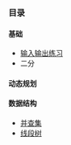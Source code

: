 ### 目录
#### 基础
* [输入输出练习](./基础/输入输出)
* 二分

#### 动态规划

#### 数据结构
* [并查集](./数据结构/并查集)
* [线段树](./数据结构/线段树)
